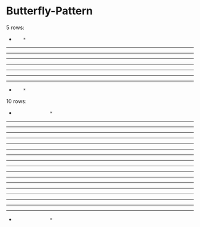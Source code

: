 # Butterfly-Pattern
5 rows:          
*        *
**      **
***    ***
****  ****
**********
****  ****
***    ***
**      **
*        *
10 rows:                    
*                  *
**                **
***              ***
****            ****
*****          *****
******        ******
*******      *******
********    ********
*********  *********
********************
*********  *********
********    ********
*******      *******
******        ******
*****          *****
****            ****
***              ***
**                **
*                  *

